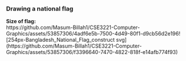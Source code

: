 <h3>Drawing a national flag</h3>
<b>Size of flag:</b><br>
https://github.com/Masum-Billah1/CSE3221-Computer-Graphics/assets/53857306/4adf6e5b-7500-4d49-80f1-d9cb56d2e196![254px-Bangladesh_National_Flag_construct svg](https://github.com/Masum-Billah1/CSE3221-Computer-Graphics/assets/53857306/f3396640-7470-4822-818f-e14afb774f93)
